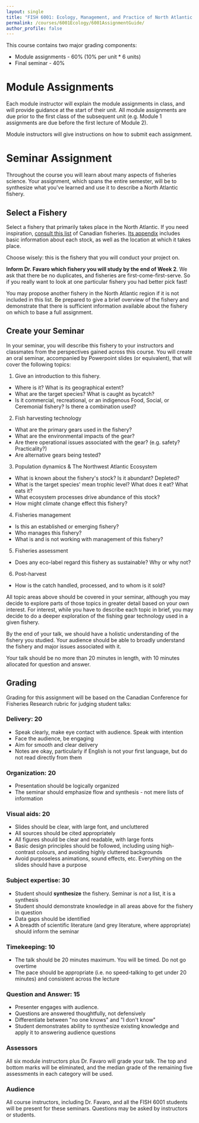 ```yaml
---
layout: single
title: "FISH 6001: Ecology, Management, and Practice of North Atlantic Fisheries Assignment Guide"
permalink: /courses/6001Ecology/6001AssignmentGuide/
author_profile: false
---
```


This course contains two major grading components:

* Module assignments - 60% (10% per unit * 6 units)
* Final seminar - 40% 

# Module Assignments

Each module instructor will explain the module assignments in class, and will provide guidance at the start of their unit. All module assignments are due prior to the first class of the subsequent unit (e.g. Module 1 assignments are due before the first lecture of Module 2).

Module instructors will give instructions on how to submit each assignment.

# Seminar Assignment

Throughout the course you will learn about many aspects of fisheries science. Your assignment, which spans the entire semester, will be to synthesize what you've learned and use it to describe a North Atlantic fishery. 

## Select a Fishery

Select a fishery that primarily takes place in the North Atlantic. If you need inspiration, [consult this list](http://www.oceana.ca/en/publications/reports/heres-catch-how-restore-abundance-canadas-oceans) of Canadian fisheries. [Its appendix](http://www.oceana.ca/sites/default/files/canadas_marine_fisheries_individual_stocks_appendix_c.pdf) includes basic information about each stock, as well as the location at which it takes place.

Choose wisely: this is the fishery that you will conduct your project on. 

**Inform Dr. Favaro which fishery you will study by the end of Week 2**. We ask that there be no duplicates, and fisheries are first-come-first-serve. So if you really want to look at one particular fishery you had better pick fast!

You may propose another fishery in the North Atlantic region if it is not included in this list. Be prepared to give a brief overview of the fishery and demonstrate that there is sufficient information available about the fishery on which to base a full assignment. 

## Create your Seminar

In your seminar, you will describe this fishery to your instructors and classmates from the perspectives gained across this course. You will create an oral seminar, accompanied by Powerpoint slides (or equivalent), that will cover the following topics:

1. Give an introduction to this fishery. 
  * Where is it? What is its geographical extent?
  * What are the target species? What is caught as bycatch?
  * Is it commercial, recreational, or an indigenous Food, Social, or Ceremonial fishery? Is there a combination used?
  
2. Fish harvesting technology
  * What are the primary gears used in the fishery?
  * What are the environmental impacts of the gear?
  * Are there operational issues associated with the gear? (e.g. safety? Practicality?)
  * Are alternative gears being tested?
  
3. Population dynamics & The Northwest Atlantic Ecosystem
  * What is known about the fishery's stock? Is it abundant? Depleted? 
  * What is the target species' mean trophic level? What does it eat? What eats it?
  * What ecosystem processes drive abundance of this stock?
  * How might climate change effect this fishery? 
  
4. Fisheries management
  * Is this an established or emerging fishery?
  * Who manages this fishery? 
  * What is and is not working with management of this fishery?
  
5. Fisheries assessment
  * Does any eco-label regard this fishery as sustainable? Why or why not?
  
6. Post-harvest
  * How is the catch handled, processed, and to whom is it sold?

All topic areas above should be covered in your seminar, although you may decide to explore parts of those topics in greater detail based on your own interest. For interest, while you have to describe each topic in brief, you may decide to do a deeper exploration of the fishing gear technology used in a given fishery. 

By the end of your talk, we should have a holistic understanding of the fishery you studied. Your audience should be able to broadly understand the fishery and major issues associated with it. 

Your talk should be no more than 20 minutes in length, with 10 minutes allocated for question and answer.

## Grading

Grading for this assignment will be based on the Canadian Conference for Fisheries Research rubric for judging student talks:

### Delivery: 20

- Speak clearly, make eye contact with audience. Speak with intention 
- Face the audience, be engaging
- Aim for smooth and clear delivery
- Notes are okay, particularly if English is not your first language, but do not read directly from them

### Organization: 20

- Presentation should be logically organized
- The seminar should emphasize flow and synthesis - not mere lists of information

### Visual aids: 20

- Slides should be clear, with large font, and uncluttered
- All sources should be cited appropriately
- All figures should be clear and readable, with large fonts
- Basic design principles should be followed, including using high-contrast colours, and avoiding highly cluttered backgrounds
- Avoid purposeless animations, sound effects, etc. Everything on the slides should have a purpose

### Subject expertise: 30

- Student should **synthesize** the fishery. Seminar is *not* a list, it is a synthesis
- Student should demonstrate knowledge in all areas above for the fishery in question
- Data gaps should be identified
- A breadth of scientific literature (and grey literature, where appropriate) should inform the seminar

### Timekeeping: 10

- The talk should be 20 minutes maximum. You will be timed. Do not go overtime
- The pace should be appropriate (i.e. no speed-talking to get under 20 minutes) and consistent across the lecture

### Question and Answer: 15
- Presenter engages with audience. 
- Questions are answered thoughtfully, not defensively
- Differentiate between "no one knows" and "I don't know"
- Student demonstrates ability to synthesize existing knowledge and apply it to answering audience questions

### Assessors

All six module instructors plus Dr. Favaro will grade your talk. The top and bottom marks will be eliminated, and the median grade of the remaining five assessments in each category will be used. 

### Audience

All course instructors, including Dr. Favaro, and all the FISH 6001 students will be present for these seminars. Questions may be asked by instructors or students.
